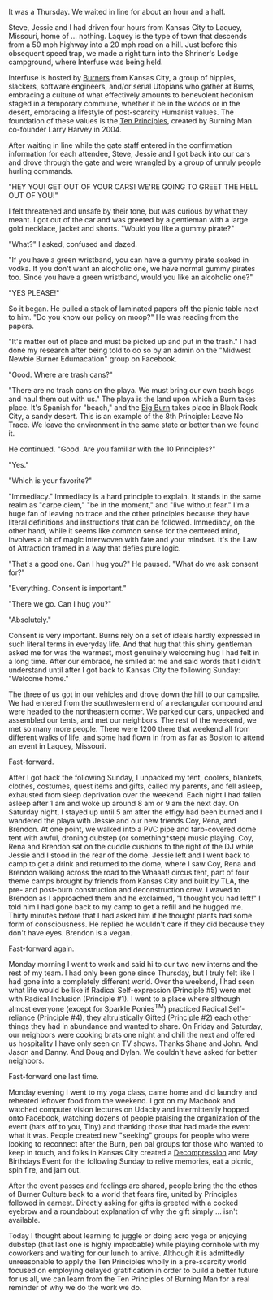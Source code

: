 <p>It was a Thursday. We waited in line for about an hour and a half. </p>

<p>Steve, Jessie and I had driven four hours from Kansas City to Laquey, Missouri, home of ... nothing. Laquey is the type of town that descends from a 50 mph highway into a 20 mph road on a hill. Just before this obsequent speed trap, we made a right turn into the Shriner's Lodge campground, where Interfuse was being held.</p>

<p>Interfuse is hosted by <a href="http://midwestburners.com/" target="_blank" rel="noopener">Burners</a> from Kansas City, a group of hippies, slackers, software engineers, and/or serial Utopians who gather at Burns, embracing a culture of what effectively amounts to benevolent hedonism staged in a temporary commune, whether it be in the woods or in the desert, embracing a lifestyle of post-scarcity Humanist values. The foundation of these values is the <a href="http://burningman.org/culture/philosophical-center/10-principles/" target="_blank" rel="noopener">Ten Principles</a>, created by Burning Man co-founder Larry Harvey in 2004.</p>

<p>After waiting in line while the gate staff entered in the confirmation information for each attendee, Steve, Jessie and I got back into our cars and drove through the gate and were wrangled by a group of unruly people hurling commands.</p>

<p>"HEY YOU! GET OUT OF YOUR CARS! WE'RE GOING TO GREET THE HELL OUT OF YOU!"</p>

<p>I felt threatened and unsafe by their tone, but was curious by what they meant. I got out of the car and was greeted by a gentleman with a large gold necklace, jacket and shorts. "Would you like a gummy pirate?"</p>

<p>"What?" I asked, confused and dazed.</p>

<p>"If you have a green wristband, you can have a gummy pirate soaked in vodka. If you don't want an alcoholic one, we have normal gummy pirates too. Since you have a green wristband, would you like an alcoholic one?"</p>

<p>"YES PLEASE!"</p>

<p>So it began. He pulled a stack of laminated papers off the picnic table next to him. "Do you know our policy on moop?" He was reading from the papers.</p>

<p>"It's matter out of place and must be picked up and put in the trash." I had done my research after being told to do so by an admin on the "Midwest Newbie Burner Edumacation" group on Facebook.</p>

<p>"Good. Where are trash cans?"</p>

<p>"There are no trash cans on the playa. We must bring our own trash bags and haul them out with us." The playa is the land upon which a Burn takes place. It's Spanish for "beach," and the <a href="http://burningman.org/" target="_blank" rel="noopener">Big Burn</a> takes place in Black Rock City, a sandy desert. This is an example of the 8th Principle: Leave No Trace. We leave the environment in the same state or better than we found it.</p>

<p>He continued. "Good. Are you familiar with the 10 Principles?"</p>

<p>"Yes."</p>

<p>"Which is your favorite?"</p>

<p>"Immediacy." Immediacy is a hard principle to explain. It stands in the same realm as "carpe diem," "be in the moment," and "live without fear." I'm a huge fan of leaving no trace and the other principles because they have literal definitions and instructions that can be followed. Immediacy, on the other hand, while it seems like common sense for the centered mind, involves a bit of magic interwoven with fate and your mindset. It's the Law of Attraction framed in a way that defies pure logic.</p>

<p>"That's a good one. Can I hug you?" He paused. "What do we ask consent for?"</p>

<p>"Everything. Consent is important."</p>

<p>"There we go. Can I hug you?"</p>

<p>"Absolutely."</p>

<p>Consent is very important. Burns rely on a set of ideals hardly expressed in such literal terms in everyday life. And that hug that this shiny gentleman asked me for was the warmest, most genuinely welcoming hug I had felt in a long time. After our embrace, he smiled at me and said words that I didn't understand until after I got back to Kansas City the following Sunday: "Welcome home."</p>

<p>The three of us got in our vehicles and drove down the hill to our campsite. We had entered from the southwestern end of a rectangular compound and were headed to the northeastern corner. We parked our cars, unpacked and assembled our tents, and met our neighbors. The rest of the weekend, we met so many more people. There were 1200 there that weekend all from different walks of life, and some had flown in from as far as Boston to attend an event in Laquey, Missouri. </p>

<p>Fast-forward.</p>

<p>After I got back the following Sunday, I unpacked my tent, coolers, blankets, clothes, costumes, quest items and gifts, called my parents, and fell asleep, exhausted from sleep deprivation over the weekend. Each night I had fallen asleep after 1 am and woke up around 8 am or 9 am the next day. On Saturday night, I stayed up until 5 am after the effigy had been burned and I wandered the playa with Jessie and our new friends Coy, Rena, and Brendon. At one point, we walked into a PVC pipe and tarp-covered dome tent with awful, droning dubstep (or something*step) music playing. Coy, Rena and Brendon sat on the cuddle cushions to the right of the DJ while Jessie and I stood in the rear of the dome. Jessie left and I went back to camp to get a drink and returned to the dome, where I saw Coy, Rena and Brendon walking across the road to the Whaaat! circus tent, part of four theme camps brought by friends from Kansas City and built by TLA, the pre- and post-burn construction and deconstruction crew. I waved to Brendon as I approached them and he exclaimed, "I thought you had left!" I told him I had gone back to my camp to get a refill and he hugged me. Thirty minutes before that I had asked him if he thought plants had some form of consciousness. He replied he wouldn't care if they did because they don't have eyes. Brendon is a vegan.</p>

<p>Fast-forward again.</p>

<p>Monday morning I went to work and said hi to our two new interns and the rest of my team. I had only been gone since Thursday, but I truly felt like I had gone into a completely different world. Over the weekend, I had seen what life would be like if Radical Self-expression (Principle #5) were met with Radical Inclusion (Principle #1). I went to a place where although almost everyone (except for Sparkle Ponies<sup>TM</sup>) practiced Radical Self-reliance (Principle #4), they altruistically Gifted (Principle #2) each other things they had in abundance and wanted to share. On Friday and Saturday, our neighbors were cooking brats one night and chili the next and offered us hospitality I have only seen on TV shows. Thanks Shane and John. And Jason and Danny. And Doug and Dylan. We couldn't have asked for better neighbors. </p>

<p>Fast-forward one last time.</p>

<p>Monday evening I went to my yoga class, came home and did laundry and reheated leftover food from the weekend. I got on my Macbook and watched computer vision lectures on Udacity and intermittently hopped onto Facebook, watching dozens of people praising the organization of the event (hats off to you, Tiny) and thanking those that had made the event what it was. People created new "seeking" groups for people who were looking to reconnect after the Burn, pen pal groups for those who wanted to keep in touch, and folks in Kansas City created a <a href="https://en.wikipedia.org/wiki/Decompression_party" target="_blank" rel="noopener">Decompression</a> and May Birthdays Event for the following Sunday to relive memories, eat a picnic, spin fire, and jam out.</p>

<p>After the event passes and feelings are shared, people bring the the ethos of Burner Culture back to a world that fears fire, united by Principles followed in earnest. Directly asking for gifts is greeted with a cocked eyebrow and a roundabout explanation of why the gift simply ... isn't available.</p>

<p>Today I thought about learning to juggle or doing acro yoga or enjoying dubstep (that last one is highly improbable) while playing cornhole with my coworkers and waiting for our lunch to arrive. Although it is admittedly unreasonable to apply the Ten Principles wholly in a pre-scarcity world focused on employing delayed gratification in order to build a better future for us all, we can learn from the Ten Principles of Burning Man for a real reminder of why we do the work we do.</p>